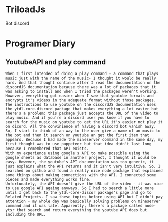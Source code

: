 # TriloadJs
Bot discord

# Programer Diary
## YoutubeAPI and play command
    When I first intended of doing a play command - a command that plays music just with the name of the music- I thought it would be really hard. And that thought continue after I read the documentation on the discordJS documentation because there was a lot of packages that it was asking to install and when I tried the packages weren't working. However, everything got easier when I saw that youtube formats and encrypts it's videos in the adequate format without those packages.
    The instructions to use youtube on the discordJS documentation uses the ytdl-core-discord package that makes everything a lot easier but there's a problem: this package just accepts the URL of the video to play music. And if you're a discord user you know if you have to search for the music on youtube to get the URL it's easier not play it on dicord. All the convinience of having a discord bot vanish away. So, I start to think of an way to the user give a name of an music to the bot and then it search on youtube an get the first item that appears. Because I had made the mineserver command in the same day, my first thought was to use puppeteer but that idea didn't last long because I remembered that API exists.
    With my experience using google's API to make possible using the google sheets as database in another project, I thought it would be easy. However, the youtube's API documentation was too generic, it just explains what the API returns and it isn't very intuitive. So, I searched on github and found a really nice node package that explained some things about making connections with the API. I connected some pieces and made everything works fine. 
    Unfortunately, the API doesn't give the URL of the video - it was nice to use google API againg anyways. So I had to search a little more until I get back to the ytdl-core-discor package's page and go to Related Projects. I saw these topics before using API but I didn't pay attention - my whole day was basically solving problems on mineserver command and it was late. Apparently, there's a package called node-ytsr that search and return everything the youtube API does but including the URL. 
